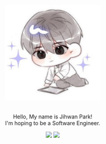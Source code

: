 <div align="center">
  <img src="https://github.com/latencyspace/latencyspace/blob/main/src/latency.png" width="250px" height="250px">
</div>

<br>

<p align="center">
  Hello, My name is Jihwan Park! <br> I'm hoping to be a Software Engineer.
</p>

<p align="center">
  <img src="https://img.shields.io/badge/Instagram-E4405F?style=for-the-badge&logo=instagram&logoColor=white&link=https%3A%2F%2Fwww.instagram.com%2Flatency.co.kr"/> <img src="https://img.shields.io/badge/LinkedIn-0A66C2?style=for-the-badge&logo=linkedin&logoColor=white&link=https%3A%2F%2Fwww.linkedin.com%2Fin%2Fjihwan-park-13509228b%2F"/>
</p>

<!--

***

### 📚 Tech Stacks

| Category |  |
| --- | --- |
| Language | <img src="https://img.shields.io/badge/Python-3776AB?style=for-the-badge&logo=python&logoColor=white"/> <img src="https://img.shields.io/badge/C-00599C?style=for-the-badge&logo=c&logoColor=white"/> <img src="https://img.shields.io/badge/C%2B%2B-00599C?style=for-the-badge&logo=cplusplus&logoColor=white"/> |
| Framework & Library |  |
| Tool | <img src="https://img.shields.io/badge/Git-F05032?style=for-the-badge&logo=git&logoColor=white"/> <img src="https://img.shields.io/badge/GitHub-181717?style=for-the-badge&logo=github&logoColor=white"/> <img src="https://img.shields.io/badge/Figma-F24E1E?style=for-the-badge&logo=figma&logoColor=white"/> <img src="https://img.shields.io/badge/Notion-000000?style=for-the-badge&logo=notion&logoColor=white"/> <img src="https://img.shields.io/badge/Discord-5865F2?style=for-the-badge&logo=discord&logoColor=white"/> <img src="https://img.shields.io/badge/Slack-4A154B?style=for-the-badge&logo=slack&logoColor=white"/> |
| Preparing | <img src="https://img.shields.io/badge/Go-00ADD8?style=for-the-badge&logo=go&logoColor=white"/> |

### 🏃🏻 Experiences
> 노션 Experiences 내용 바탕으로 세세하게 정리할 것!

--!>
